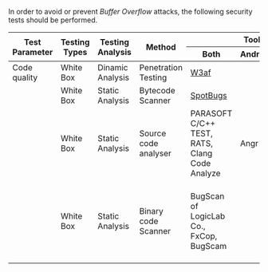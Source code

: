 In order to avoid or prevent *Buffer Overflow* attacks, the following security tests should be performed.


<table class="tg">
<thead>
  <tr>
    <th class="tg-amwm" rowspan="2">Test Parameter</th>
    <th class="tg-amwm" rowspan="2">Testing Types</th>
    <th class="tg-amwm" rowspan="2">Testing Analysis</th>
    <th class="tg-amwm" rowspan="2">Method</th>
    <th class="tg-amwm" colspan="3">Tools</th>
  </tr>
  <tr>
    <th class="tg-amwm">Both</th>
    <th class="tg-amwm">Android</th>
    <th class="tg-amwm">iOS</th>
  </tr>
</thead>
<tbody>
  <tr>
    <td class="tg-0lax">Code quality</td>
    <td class="tg-0lax">White Box</td>
    <td class="tg-0lax">Dinamic Analysis</td>
    <td class="tg-0lax">Penetration Testing</td>
    <td class="tg-0lax"><a href="http://docs.w3af.org/en/latest/basic-ui.html">W3af</a></td>
    <td class="tg-0lax"></td>
    <td class="tg-0lax"></td>
  </tr>
  <tr>
    <td class="tg-0lax"></td>
    <td class="tg-0lax">White Box</td>
    <td class="tg-0lax">Static Analysis</td>
    <td class="tg-0lax">Bytecode Scanner</td>
    <td class="tg-0lax"><a href="https://github.com/spotbugs/spotbugs">SpotBugs</a></td>
    <td class="tg-0lax"></td>
    <td class="tg-0lax"></td>
  </tr>
  <tr>
    <td class="tg-0lax"></td>
    <td class="tg-0lax">White Box</td>
    <td class="tg-0lax">Static Analysis</td>
    <td class="tg-0lax">Source code analyser</td>
    <td class="tg-0lax">PARASOFT C/C++ TEST, RATS, <br>Clang   Code Analyze</td>
    <td class="tg-0lax">Angr</td>
    <td class="tg-0lax"></td>
  </tr>
  <tr>
    <td class="tg-0lax"></td>
    <td class="tg-0lax">White Box</td>
    <td class="tg-0lax">Static Analysis</td>
    <td class="tg-0lax">Binary code Scanner</td>
    <td class="tg-0lax">BugScan of LogicLab Co., <br>FxCop,   BugScam</td>
    <td class="tg-0lax"></td>
    <td class="tg-0lax">class-dump-z, frida-ios-dump, <br>Damn   Vunerable iOS App</td>
  </tr>
</tbody>
</table>
